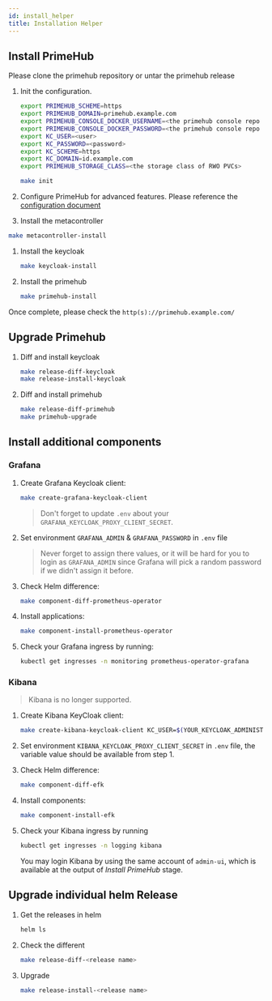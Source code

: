 ```yaml
---
id: install_helper
title: Installation Helper
---
```


## Install PrimeHub

Please clone the primehub repository or untar the primehub release

1. Init the configuration.

   ```bash
   export PRIMEHUB_SCHEME=https
   export PRIMEHUB_DOMAIN=primehub.example.com
   export PRIMEHUB_CONSOLE_DOCKER_USERNAME=<the primehub console repo user>
   export PRIMEHUB_CONSOLE_DOCKER_PASSWORD=<the primehub console repo password>
   export KC_USER=<user>
   export KC_PASSWORD=<password>
   export KC_SCHEME=https
   export KC_DOMAIN=id.example.com
   export PRIMEHUB_STORAGE_CLASS=<the storage class of RWO PVCs>

   make init
   ```

1. Configure PrimeHub for advanced features. Please reference the [configuration document](configuration.md)

1. Install the metacontroller

  ```bash
  make metacontroller-install
  ```

1. Install the keycloak

   ```bash
   make keycloak-install
   ```

1. Install the primehub

   ```bash
   make primehub-install
   ```

Once complete, please check the `http(s)://primehub.example.com/`

## Upgrade Primehub

1. Diff and install keycloak

   ```bash
   make release-diff-keycloak
   make release-install-keycloak
   ```

1. Diff and install primehub

   ```bash
   make release-diff-primehub
   make primehub-upgrade
   ```

## Install additional components

### Grafana

1. Create Grafana Keycloak client:

   ```bash
   make create-grafana-keycloak-client
   ```

   > Don't forget to update `.env` about your `GRAFANA_KEYCLOAK_PROXY_CLIENT_SECRET`.

1. Set environment `GRAFANA_ADMIN` & `GRAFANA_PASSWORD` in `.env` file

   > Never forget to assign there values, or it will be hard for you to login as `GRAFANA_ADMIN` since Grafana will pick a random password if we didn't assign it before.

1. Check Helm difference:

   ```bash
   make component-diff-prometheus-operator
   ```

1. Install applications:

   ```bash
   make component-install-prometheus-operator
   ```

1. Check your Grafana ingress by running:

   ```bash
   kubectl get ingresses -n monitoring prometheus-operator-grafana
   ```

### Kibana

> Kibana is no longer supported.

1. Create Kibana KeyCloak client:

   ```bash
   make create-kibana-keycloak-client KC_USER=$(YOUR_KEYCLOAK_ADMINISTRATOR_ID) KC_PASSWORD=$(YOUR_KEYCLOAK_ADMINISTRATOR_PASSWORD)
   ```

1. Set environment `KIBANA_KEYCLOAK_PROXY_CLIENT_SECRET` in `.env` file, the variable value should be available from step 1.

1. Check Helm difference:

   ```bash
   make component-diff-efk
   ```

1. Install components:

   ```bash
   make component-install-efk
   ```

1. Check your Kibana ingress by running

   ```bash
   kubectl get ingresses -n logging kibana
   ```

   You may login Kibana by using the same account of `admin-ui`, which is available at the output of _Install PrimeHub_ stage.

## Upgrade individual helm Release

1. Get the releases in helm

   ```bash
   helm ls
   ```

1. Check the different

   ```bash
   make release-diff-<release name>
   ```

1. Upgrade

   ```bash
   make release-install-<release name>
   ```

